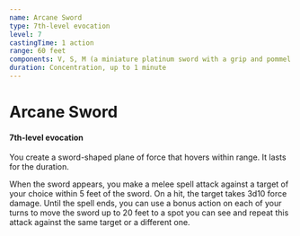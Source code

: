 ```yaml
---
name: Arcane Sword
type: 7th-level evocation
level: 7
castingTime: 1 action
range: 60 feet
components: V, S, M (a miniature platinum sword with a grip and pommel of copper and zinc, worth 250 gp)
duration: Concentration, up to 1 minute
---
```


# Arcane Sword

#### 7th-level evocation

You create a sword-shaped plane of force that hovers within range. It lasts for the duration.

When the sword appears, you make a melee spell attack against a target of your choice within 5 feet of the sword. On a hit, the target takes 3d10 force damage. Until the spell ends, you can use a bonus action on each of your turns to move the sword up to 20 feet to a spot you can see and repeat this attack against the same target or a different one.
